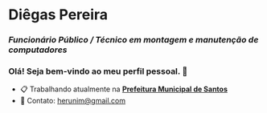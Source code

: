 # Diêgas Pereira

### _Funcionário Público / Técnico em montagem e manutenção de computadores_


### Olá! Seja bem-vindo ao meu perfil pessoal. 👋


- 📋 Trabalhando atualmente na **[Prefeitura Municipal de Santos](https://www.santos.sp.gov.br/)**
- 📧 Contato: <herunim@gmail.com>

<!--
**didiepereira76/didiepereira76** is a ✨ _special_ ✨ repository because its `README.md` (this file) appears on your GitHub profile.

Here are some ideas to get you started:


- 🌱 I’m currently learning ...
- 👯 I’m looking to collaborate on ...
- 🤔 I’m looking for help with ...
- 💬 Ask me about ...
- 📫 How to reach me: ...
- 😄 Pronouns: ...
- ⚡ Fun fact: ...


-->


